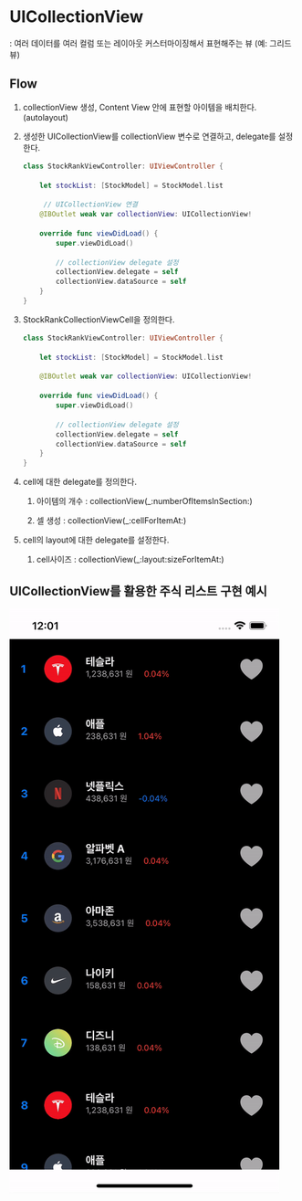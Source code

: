 # UICollectionView

: 여러 데이터를 여러 컬럼 또는 레이아웃 커스터마이징해서 표현해주는 뷰 (예: 그리드뷰)



## Flow

1. collectionView 생성, Content View 안에 표현할 아이템을 배치한다. (autolayout)

2. 생성한 UICollectionView를 collectionView 변수로 연결하고, delegate를 설정한다.

   ```swift
   class StockRankViewController: UIViewController {
       
       let stockList: [StockModel] = StockModel.list
   		
     	// UICollectionView 연결
       @IBOutlet weak var collectionView: UICollectionView!
       
       override func viewDidLoad() {
           super.viewDidLoad()
   
           // collectionView delegate 설정
           collectionView.delegate = self
           collectionView.dataSource = self
       }
   }
   ```

   

3. StockRankCollectionViewCell을 정의한다.

   ```swift
   class StockRankViewController: UIViewController {
       
       let stockList: [StockModel] = StockModel.list
   
       @IBOutlet weak var collectionView: UICollectionView!
       
       override func viewDidLoad() {
           super.viewDidLoad()
   
           // collectionView delegate 설정
           collectionView.delegate = self
           collectionView.dataSource = self
       }
   }
   ```

4. cell에 대한 delegate를 정의한다.

   1. 아이템의 개수 : collectionView(_:numberOfItemsInSection:)

   2. 셀 생성 : collectionView(_:cellForItemAt:)

      

5. cell의 layout에 대한 delegate를 설정한다.

   1. cell사이즈 : collectionView(_:layout:sizeForItemAt:)

   



## UICollectionView를 활용한 주식 리스트 구현 예시

![simulator_screenshot_712B18ED-F341-4962-9AFD-950527C449E8](README.assets/StockRank_record.gif)